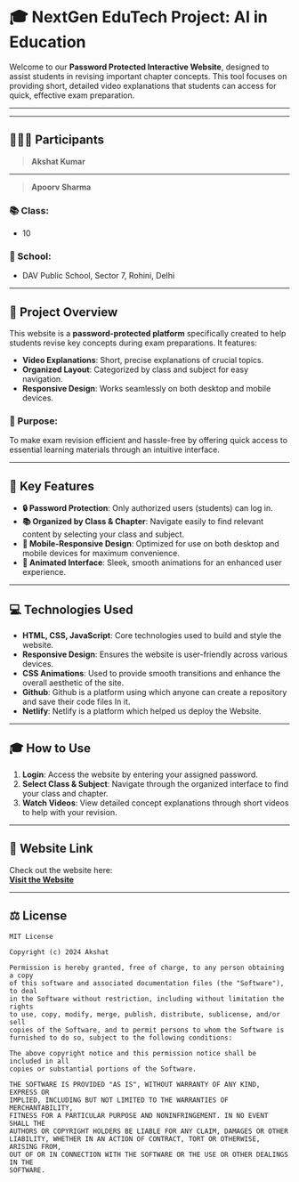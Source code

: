 # 🎓 NextGen EduTech Project: AI in Education

Welcome to our **Password Protected Interactive Website**, designed to assist students in revising important chapter concepts. This tool focuses on providing short, detailed video explanations that students can access for quick, effective exam preparation.

---
---

## 🧑‍🤝‍🧑 Participants

> **Akshat Kumar**
---
> **Apoorv Sharma**

### 📚 Class:
- 10

### 🏫 School:
- DAV Public School, Sector 7, Rohini, Delhi

---
## 🌟 Project Overview

This website is a **password-protected platform** specifically created to help students revise key concepts during exam preparations. It features:
- **Video Explanations**: Short, precise explanations of crucial topics.
- **Organized Layout**: Categorized by class and subject for easy navigation.
- **Responsive Design**: Works seamlessly on both desktop and mobile devices.

### 🎯 Purpose:
To make exam revision efficient and hassle-free by offering quick access to essential learning materials through an intuitive interface.

---

## 🔑 Key Features

- **🔒 Password Protection**: Only authorized users (students) can log in.
- **📚 Organized by Class & Chapter**: Navigate easily to find relevant content by selecting your class and subject.
- **📱 Mobile-Responsive Design**: Optimized for use on both desktop and mobile devices for maximum convenience.
- **💫 Animated Interface**: Sleek, smooth animations for an enhanced user experience.

---

## 💻 Technologies Used

- **HTML, CSS, JavaScript**: Core technologies used to build and style the website.
- **Responsive Design**: Ensures the website is user-friendly across various devices.
- **CSS Animations**: Used to provide smooth transitions and enhance the overall aesthetic of the site.
- **Github**: Github is a platform using which anyone can create a repository and save their code files In it.
- **Netlify**: Netlify is a platform which helped us deploy the Website.
---

## 🎓 How to Use

1. **Login**: Access the website by entering your assigned password.
2. **Select Class & Subject**: Navigate through the organized interface to find your class and chapter.
3. **Watch Videos**: View detailed concept explanations through short videos to help with your revision.

---

## 🔗 Website Link

Check out the website here:  
**[Visit the Website](https://ai-in-education-by-dav7.netlify.app/)**


---

## ⚖️ License
```
MIT License

Copyright (c) 2024 Akshat

Permission is hereby granted, free of charge, to any person obtaining a copy
of this software and associated documentation files (the "Software"), to deal
in the Software without restriction, including without limitation the rights
to use, copy, modify, merge, publish, distribute, sublicense, and/or sell
copies of the Software, and to permit persons to whom the Software is
furnished to do so, subject to the following conditions:

The above copyright notice and this permission notice shall be included in all
copies or substantial portions of the Software.

THE SOFTWARE IS PROVIDED "AS IS", WITHOUT WARRANTY OF ANY KIND, EXPRESS OR
IMPLIED, INCLUDING BUT NOT LIMITED TO THE WARRANTIES OF MERCHANTABILITY,
FITNESS FOR A PARTICULAR PURPOSE AND NONINFRINGEMENT. IN NO EVENT SHALL THE
AUTHORS OR COPYRIGHT HOLDERS BE LIABLE FOR ANY CLAIM, DAMAGES OR OTHER
LIABILITY, WHETHER IN AN ACTION OF CONTRACT, TORT OR OTHERWISE, ARISING FROM,
OUT OF OR IN CONNECTION WITH THE SOFTWARE OR THE USE OR OTHER DEALINGS IN THE
SOFTWARE.
```
